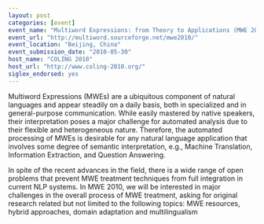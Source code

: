 ```yaml
---
layout: post
categories: [event]
event_name: "Multiword Expressions: from Theory to Applications (MWE 2010)"
event_url: "http://multiword.sourceforge.net/mwe2010/"
event_location: "Beijing, China"
event_submission_date: "2010-05-30"
host_name: "COLING 2010"
host_url: "http://www.coling-2010.org/"
siglex_endorsed: yes
---
```

Multiword Expressions (MWEs) are a ubiquitous component of natural languages and appear steadily on a daily basis, both in specialized and in general-purpose communication. While easily mastered by native speakers, their interpretation poses a major challenge for automated analysis due to their flexible and heterogeneous nature. Therefore, the automated processing of MWEs is desirable for any natural language application that involves some degree of semantic interpretation, e.g., Machine Translation, Information Extraction, and Question Answering.

In spite of the recent advances in the field, there is a wide range of open problems that prevent MWE treatment techniques from full integration in current NLP systems. In MWE 2010, we will be interested in major challenges in the overall process of MWE treatment, asking for original research related but not limited to the following topics: MWE resources, hybrid approaches, domain adaptation and multilingualism